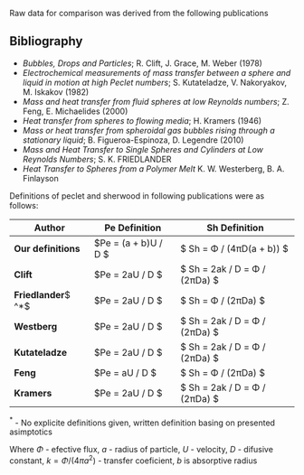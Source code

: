 Raw data for comparison was derived from the following publications

Bibliography
------------
 - *Bubbles, Drops and Particles*; R. Clift, J. Grace, M. Weber (1978)
 - *Electrochemical measurements of mass transfer between a sphere and liquid in motion at high Peclet numbers*; S. Kutateladze, V. Nakoryakov, M. Iskakov (1982)
 - *Mass and heat transfer from fluid spheres at low Reynolds numbers*; Z. Feng, E. Michaelides (2000)
 - *Heat transfer from spheres to flowing media*; H. Kramers (1946)
 - *Mass or heat transfer from spheroidal gas bubbles rising through a stationary liquid*; B. Figueroa-Espinoza, D. Legendre (2010)
 - *Mass and Heat Transfer to Single Spheres and Cylinders at Low Reynolds Numbers*; S. K. FRIEDLANDER
 - *Heat Transfer to Spheres from a Polymer Melt* K. W. Westerberg, B. A. Finlayson

Definitions of peclet and sherwood in following publications were as follows:

| Author           | Pe Definition                           | Sh Definition                                         |
|------------------|-----------------------------------------|-------------------------------------------------------|
| **Our definitions** | $Pe = (a + b)U / D                       $|  $ Sh = Φ / (4πD(a + b))                              $    |
| **Clift**          | $Pe = 2aU / D                             $|  $ Sh = 2ak / D = Φ / (2πDa)                          $    |
| **Friedlander**$ ^*$ | $Pe = 2aU / D                             $|  $ Sh = Φ / (2πDa)              $    |
| **Westberg**       | $Pe = 2aU / D                             $|  $ Sh = 2ak / D = Φ / (2πDa)                          $    |
| **Kutateladze**    | $Pe = 2aU / D                             $|  $ Sh = 2ak / D = Φ / (2πDa)                          $    |
| **Feng**           | $Pe = aU / D                   $|  $ Sh = Φ / (2πDa)                                    $    |
| **Kramers**        | $Pe = 2aU / D                             $|  $ Sh = 2ak / D = Φ / (2πDa)                          $    |

$^*$ - No explicite definitions given, written definition basing on presented asimptotics

 Where $\Phi$ - efective flux, $a$ - radius of particle, $U$ - velocity, $D$ - difusive constant, $k = \Phi / (4 \pi a^2)$ - transfer coeficient, $b$ is absorptive radius